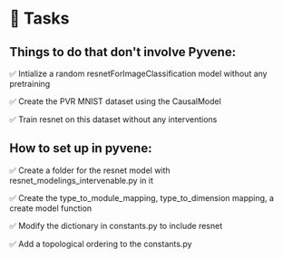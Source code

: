 # 🎯 Tasks

## Things to do that don't involve Pyvene:

✅ Intialize a random resnetForImageClassification model without any pretraining

✅ Create the PVR MNIST dataset using the CausalModel 

✅ Train resnet on this dataset without any interventions

## How to set up in pyvene:

✅ Create a folder for the resnet model with resnet_modelings_intervenable.py in it

✅ Create the type_to_module_mapping, type_to_dimension mapping, a create model function

✅ Modify the dictionary in constants.py to include resnet

✅ Add a topological ordering to the constants.py



